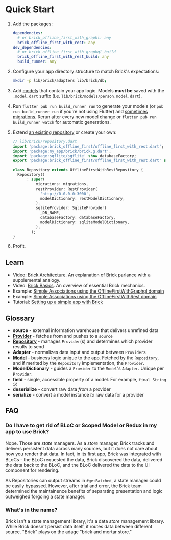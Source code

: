 # Quick Start

1. Add the packages:
    ```yaml
    dependencies:
      # or brick_offline_first_with_graphl: any
      brick_offline_first_with_rest: any
    dev_dependencies:
      # or brick_offline_first_with_graphql_build
      brick_offline_first_with_rest_build: any
      build_runner: any
    ```

1. Configure your app directory structure to match Brick's expectations:
    ```bash
    mkdir -p lib/brick/adapters lib/brick/db;
    ```
1. Add [models](https://greenbits.github.io/brick/#/data/models) that contain your app logic. Models **must be** saved with the `.model.dart` suffix (i.e. `lib/brick/models/person.model.dart`).
1. Run `flutter pub run build_runner run` to generate your models (or `pub run build_runner run` if you're not using Flutter) and [sometimes migrations](sqlite.md). Rerun after every new model change or `flutter pub run build_runner watch` for automatic generations.
1. Extend [an existing repository](data/repositories.md) or create your own:
    ```dart
    // lib/brick/repository.dart
    import 'package:brick_offline_first/offline_first_with_rest.dart';
    import 'package:my_app/brick/brick.g.dart';
    import 'package:sqflite/sqflite' show databaseFactory;
    export 'package:brick_offline_first/offline_first_with_rest.dart' show And, Or, Query, QueryAction, Where, WherePhrase;

    class Repository extends OfflineFirstWithRestRepository {
      Repository()
          : super(
              migrations: migrations,
              restProvider: RestProvider(
                'http://0.0.0.0:3000',
                modelDictionary: restModelDictionary,
              ),
              sqliteProvider: SqliteProvider(
                _DB_NAME,
                databaseFactory: databaseFactory,
                modelDictionary: sqliteModelDictionary,
              ),
            );
    }
    ```
1. Profit.

## Learn

* Video: [Brick Architecture](https://www.youtube.com/watch?v=2noLcro9iIw). An explanation of Brick parlance with a supplemental analogy.
* Video: [Brick Basics](https://www.youtube.com/watch?v=jm5i7e_BQq0). An overview of essential Brick mechanics.
* Example: [Simple Associations using the OfflineFirstWithGraphql domain](https://github.com/GetDutchie/brick/blob/main/example_graphql)
* Example: [Simple Associations using the OfflineFirstWithRest domain](https://github.com/GetDutchie/brick/blob/main/example)
* Tutorial: [Setting up a simple app with Brick](http://www.flutterbyexample.com/#/posts/2_adding_a_repository)

## Glossary

* **source** - external information warehouse that delivers unrefined data
* [**Provider**](data/providers.md) - fetches from and pushes to a `source`
* [**Repository**](data/repositories.md) - manages `Provider`(s) and determines which provider results to send
* **Adapter** - normalizes data input and output between `Provider`s
* [**Model**](data/models.md) - business logic unique to the app. Fetched by the `Repository`, and if merited by the `Repository` implementation, the `Provider`.
* **ModelDictionary** - guides a `Provider` to the `Model`'s `Adapter`. Unique per `Provider`.
* **field** - single, accessible property of a model. For example, `final String id`
* **deserialize** - convert raw data _from_ a provider
* **serialize** - convert a model instance _to_ raw data for a provider

## FAQ

### Do I have to get rid of BLoC or Scoped Model or Redux in my app to use Brick?

Nope. Those are _state_ managers. As a _store_ manager, Brick tracks and delivers persistent data across many sources, but it does not care about how you render that data. In fact, in its first app, Brick was integrated with BLoCs - the BLoC requested the data, Brick discovered the data, delivered the data back to the BLoC, and the BLoC delivered the data to the UI component for rendering.

As Repositories can output streams in `#getBatched`, a state manager could be easily bypassed. However, after trial and error, the Brick team determined the maintainence benefits of separating presentation and logic outweighed forgoing a state manager.

### What's in the name?

Brick isn't a state management library, it's a data _store_ management library. While Brick doesn't persist data itself, it routes data between different source. "Brick" plays on the adage "brick and mortar store."
